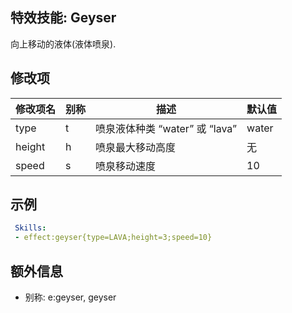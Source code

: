 特效技能: Geyser
--------------------------

向上移动的液体(液体喷泉).

修改项
----------

| 修改项名 | 别称    | 描述                                                                                                    | 默认值 |
|-----------|------------|----------------------------------------------------------------------------------------------------------------|---------------|
| type      | t      | 喷泉液体种类 “water” 或 “lava”      | water         |
| height    | h      | 喷泉最大移动高度 | 无          |
| speed     | s      | 喷泉移动速度     | 10            |

示例
--------

```yaml
 Skills:
 - effect:geyser{type=LAVA;height=3;speed=10}
```

额外信息
---

- 别称: e:geyser, geyser